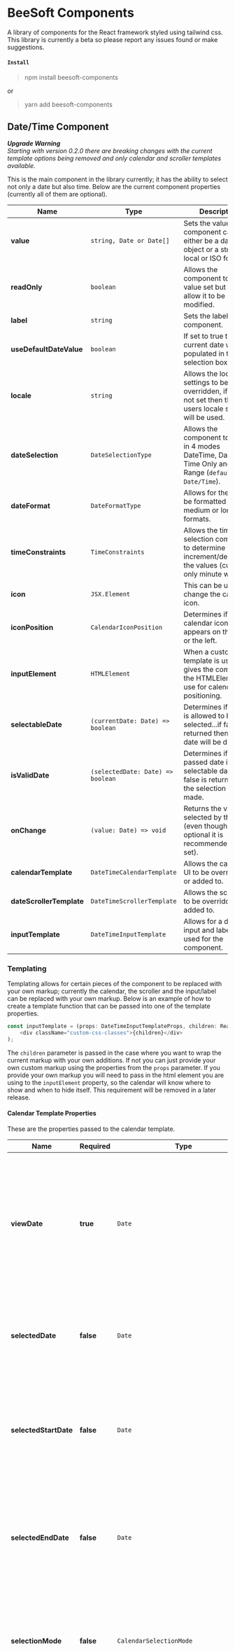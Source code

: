# BeeSoft Components

A library of components for the React framework styled using tailwind css. This library is currently a beta so please report any issues found or make suggestions.

#### `Install`
> npm install beesoft-components

or

> yarn add beesoft-components

## Date/Time Component

_**Upgrade Warning**_\
_Starting with version 0.2.0 there are breaking changes with the current template options being removed and only calendar and scroller templates available._

This is the main component in the library currently; it has the ability to select not only a date but also time. Below are the current component properties (currently all of them are optional).

| Name        | Type       | Description |
| ----------- | ---------- | ----------- |
| **value** | `string, Date or Date[]` | Sets the value of the component can either be a date object or a string in a local or ISO format. |
| **readOnly** | `boolean` | Allows the component to have a value set but not allow it to be modified. |
| **label** | `string` | Sets the label for the component. |
| **useDefaultDateValue** | `boolean` | If set to true then the current date will be populated in the selection box. |
| **locale** | `string` | Allows the locale settings to be overridden, if this is not set then the users locale settings will be used. |
| **dateSelection** | `DateSelectionType` | Allows the component to be set in 4 modes DateTime, Date Only, Time Only and Date Range (`default Date/Time`). |
| **dateFormat** | `DateFormatType` | Allows for the date to be formatted in short, medium or long formats. |
| **timeConstraints** | `TimeConstraints` | Allows the time selection component to determine how the increment/decrement the values (currently only minute works). |
| **icon** | `JSX.Element` | This can be used to change the calendar icon. |
| **iconPosition** | `CalendarIconPosition` | Determines if the calendar icon appears on the right or the left. |
| **inputElement** | `HTMLElement` | When a custom input template is used this gives the component the HTMLElement to use for calendar positioning. |
| **selectableDate** | `(currentDate: Date) => boolean` | Determines if a date is allowed to be selected...if false is returned then the date will be disabled. |
| **isValidDate** | `(selectedDate: Date) => boolean` | Determines if the passed date is a valid selectable date...if false is returned then the selection isn't made. |
| **onChange** | `(value: Date) => void` | Returns the value selected by the user (even though this optional it is recommended to be set). |
| **calendarTemplate** | `DateTimeCalendarTemplate` | Allows the calendar UI to be overridden or added to. |
| **dateScrollerTemplate** | `DateTimeScrollerTemplate` | Allows the scroller UI to be overridden or added to. |
| **inputTemplate** | `DateTimeInputTemplate` | Allows for a different input and label to be used for the component. |

### Templating

Templating allows for certain pieces of the component to be replaced with your own markup; currently the calendar, the scroller and the input/label can be replaced with your own markup. Below is an example of how to create a template function that can be passed into one of the template properties.

```javascript
const inputTemplate = (props: DateTimeInputTemplateProps, children: React.ReactNode | React.ReactNodeArray) => (
    <div className="custom-css-classes">{children}</div>
);
```

The `children` parameter is passed in the case where you want to wrap the current markup with your own additions. If not you can just provide your own custom markup using the properties from the `props` parameter. If you provide your own markup you will need to pass in the html element you are using to the `inputElement` property, so the calendar will know where to show and when to hide itself. This requirement will be removed in a later release.

#### Calendar Template Properties

These are the properties passed to the calendar template.

| Name        | Required | Type       | Description |
| ----------- | -------- | ---------- | ----------- |
| **viewDate** | **true** | `Date` | The current date being viewed in the calendar; this is not the selected date it is the date that is being used to render the current calendar month(s). |
| **selectedDate** | **false** | `Date` | The current date selected by the user or the initial value passed to the component. |
| **selectedStartDate** | **false** | `Date` | The current start date of a date range selection this is only set when the component is in date range mode. |
| **selectedEndDate** | **false** | `Date` | The current end date of a date range selection this is only set when the component is in date range mode. |
| **selectionMode** | **false** | `CalendarSelectionMode` | Contains the values `Normal` and `Range`; selected range puts the calendar into range selection mode. |
| **locale** | **false** | `Locale` | The Locale object comes from the date-fns library and contains information about the users locale date settings. |
| **onDateSelected** | **false** | `function(date: Date, options?: Record<string, any>) => void` | Used to tell the component when a date has been selected. |
| **selectableDate** | **false** | `function(currentDate: Date) => boolean` | Determines if a date is allowed to be selected...if false is returned then the date will be disabled. |
| **isValidDate** | **false** | `function(selectedDate: Date) => boolean` | Determines if the passed date is a valid selectable date...if false is returned then the selection isn't made. |
| **dispatcher** | **false** | `React.Dispatch<DateTimeReducerAction>` | Used to set values within the component like the selected and current view date. |

#### Input Template Properties

These are the properties passed to the input template.

| Name        | Required | Type       | Description |
| ----------- | -------- | ---------- | ----------- |
| **label** | **false** | `string` | The label to display for the input; if undefined then no label is set. |
| **readOnly** | **true** | `boolean` | Determines if the input should be read only or not. |
| **getValue** | **true** | `function() => string` | Returns the currently selected value(s) as a string to be displayed. |
| **onFocus** | **true** | `function(event: React.FocusEvent) => void` | Should be assigned to the input component so it will be called when it's focused. |
| **onInput** | **true** | `function(event: React.FormEvent) => void` | Should be assigned to the input component so it will be called when the user types into the input. |
| **iconPosition** | **true** | `CalendarIconPosition` | Determines if the icon is supposed to be on the right or left. |
| **iconElement** | **false** | `JSX.Element` | The icon that is supposed to be clicked to show the calendar. |
| **iconElementClassName** | **false** | `string` | The classes to use for the icon element wrapper. |
| **onElementClick** | **false** | `function(event: React.MouseEvent) => void` | The function to call when the icon element is clicked. |

### Dark Mode

Dark mode is a common feature for many web applications. Beehive components support dark mode, to turn it on add a `dark` class to the body tag. In React you can use to following line:

> document.body.className = 'dark';

### Date Range

The component now has a date range mode; this can be used by setting the `dateSelection` property to `DateRange`. To select a range start by making an initial selection then hold `shift` and click the next date to select the whole range. Once a selection is made clicking `shift` and selecting another date will change the range selection.

### Styling Options

To allow for more customizing CSS placeholder classes have been added to the component; below is an example of the available classes using scss.

```scss
.bc-date-time {
  .bc-dt-label {
    // the styles for the component label
  }
  .bc-dt-input {
    // the styles for the input containing the date string
  }
  .bc-dt-day-selector {
    .bc-dt-scroller {
      .bc-dt-scroller-left {
        // the styles for the left arrow section of the scroller
      }
      .bc-dt-scroller-title {
        // the styles for the scroller title
      }
      .bc-dt-scroller-right {
        // the styles for the right arrow section of the scroller
      }
    }
    .bc-dt-calendar {
      .bc-dt-day-row {
        .bc-dt-day-cell {
          // these are the cells for the days like (e.g. Mon, Tue)
        }
        .bc-dt-date-cell {
          // these are the cells for the actual date values (e.g. 1, 2, 3)
        }
      }
    }
    .bc-dt-time-value-wrapper {
      .bc-dt-time-value {
        // the styles for the actual time text value
      }
    }
  }
  .bc-dt-month-selector {
    .bc-dt-scroller {
      .bc-dt-scroller-left {
        // the styles for the left arrow section of the scroller
      }
      .bc-dt-scroller-title {
        // the styles for the scroller title
      }
      .bc-dt-scroller-right {
        // the styles for the right arrow section of the scroller
      }
    }
    .bc-dt-month-grid {
      .bc-dt-month-cell {
        // the styles for the month values
      }
    }
  }
  .bc-dt-year-selector {
    .bc-dt-scroller {
      .bc-dt-scroller-left {
        // the styles for the left arrow section of the scroller
      }
      .bc-dt-scroller-title {
        // the styles for the scroller title
      }
      .bc-dt-scroller-right {
        // the styles for the right arrow section of the scroller
      }
    }
    .bc-dt-year-wrapper {
      .bc-dt-year-grid {
        .bc-dt-year-cell {
          // the styles for the year values
        }
      }
    }
  }
  .bc-dt-time-selector {
    .bc-dt-time-grid {
      .bc-dt-time-date-value {
        // the styles for the day value in the time selector
      }
      .bc-dt-time-hour-increase {
        // the styles for the hour increase button
      }
      .bc-dt-time-minute-increase {
        // the styles for the minute increase button
      }
      .bc-dt-time-meridian-increase {
        // the styles for the meridian increase button
      }
      .bc-dt-time-hour-value {
        // the styles for the hour value
      }
      .bc-dt-time-separator {
        // the styles for the time separator
      }
      .bc-dt-time-minute-value {
        // the styles for the minute value
      }
      .bc-dt-time-meridian-value {
        // the styles for the meridian values
      }
      .bc-dt-time-hour-decrease {
        // the styles for the hour decrease button
      }
      .bc-dt-time-minute-decrease {
        // the styles for the minute decrease button
      }
      .bc-dt-time-meridian-decrease {
        // the styles for the meridian decrease button
      }
    }
  }
  .bc-dt-range-selector {
    .bc-dt-range-scroller-wrapper {
      .bc-dt-scroller {
        .bc-dt-scroller-left {
          // the styles for the left arrow section of the scroller
        }
        .bc-dt-scroller-title {
          // the styles for the scroller title
        }
        .bc-dt-scroller-right {
          // the styles for the right arrow section of the scroller
        }
      }
    }
    .bc-dt-range-wrapper {
      .bc-dt-range-calendar-1 {
        .bc-dt-calendar {
          .bc-dt-day-row {
            .bc-dt-day-cell {
              // these are the cells for the days like (e.g. Mon, Tue)
            }
            .bc-dt-date-cell {
              // these are the cells for the actual date values (e.g. 1, 2, 3)
            }
          }
        }
      }
      .bc-dt-range-calendar-2 {
        .bc-dt-calendar {
          .bc-dt-day-row {
            .bc-dt-day-cell {
              // these are the cells for the days like (e.g. Mon, Tue)
            }
            .bc-dt-date-cell {
              // these are the cells for the actual date values (e.g. 1, 2, 3)
            }
          }
        }
      }
    }
  }
}
```
